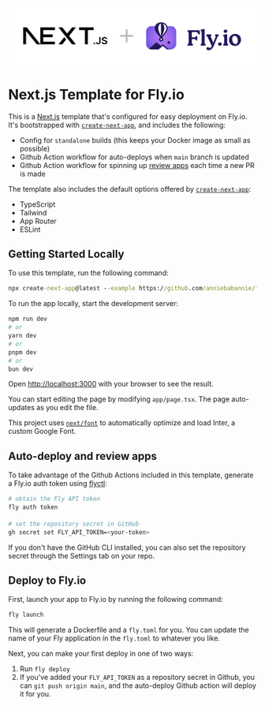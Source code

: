 ![Next.js + Fly.io logos](nextjs-flyio2.png)

# Next.js Template for Fly.io
This is a [Next.js](https://nextjs.org/) template that's configured for easy deployment on Fly.io. It's bootstrapped with [`create-next-app`](https://github.com/vercel/next.js/tree/canary/packages/create-next-app), and includes the following:

- Config for `standalone` builds (this keeps your Docker image as small as possible)
- Github Action workflow for auto-deploys when `main` branch is updated
- Github Action workflow for spinning up [review apps](https://fly.io/docs/blueprints/review-apps-guide/) each time a new PR is made

The template also includes the default options offered by [`create-next-app`](https://github.com/vercel/next.js/tree/canary/packages/create-next-app):

- TypeScript
- Tailwind
- App Router
- ESLint


## Getting Started Locally

To use this template, run the following command:

```cmd
npx create-next-app@latest --example https://github.com/anniebabannie/fly-nextjs-template <your-app-name>
```

To run the app locally, start the development server:

```bash
npm run dev
# or
yarn dev
# or
pnpm dev
# or
bun dev
```

Open [http://localhost:3000](http://localhost:3000) with your browser to see the result.

You can start editing the page by modifying `app/page.tsx`. The page auto-updates as you edit the file.

This project uses [`next/font`](https://nextjs.org/docs/basic-features/font-optimization) to automatically optimize and load Inter, a custom Google Font.

## Auto-deploy and review apps

To take advantage of the Github Actions included in this template, generate a Fly.io auth token using [flyctl](https://fly.io/docs/hands-on/install-flyctl/):


```bash
# obtain the Fly API token
fly auth token

# set the repository secret in GitHub
gh secret set FLY_API_TOKEN=<your-token>
```

If you don't have the GitHub CLI installed, you can also set the repository secret through the Settings tab on your repo.

## Deploy to Fly.io

First, launch your app to Fly.io by running the following command:

```cmd
fly launch
```

This will generate a Dockerfile and a `fly.toml` for you. You can update the name of your Fly application in the `fly.toml` to whatever you like.

Next, you can make your first deploy in one of two ways:

1. Run `fly deploy`
2. If you've added your `FLY_API_TOKEN` as a repository secret in Github, you can `git push origin main`, and the auto-deploy Github action will deploy it for you.